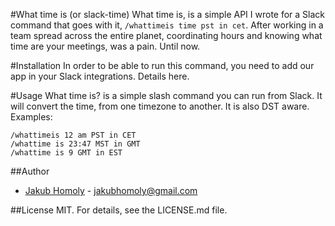#What time is (or slack-time)
What time is, is a simple API I wrote for a Slack command that goes with it, `/whattimeis time pst in cet`. After working in a team spread across the entire planet, coordinating hours and knowing what time are your meetings, was a pain. Until now.

#Installation
In order to be able to run this command, you need to add our app in your Slack integrations. Details here.

#Usage
What time is? is a simple slash command you can run from Slack. It will convert the time, from one timezone to another. It is also DST aware. Examples:

```
/whattimeis 12 am PST in CET
/whattime is 23:47 MST in GMT
/whattime is 9 GMT in EST
```

##Author
* [Jakub Homoly](https://github.com/insanesvk) - jakubhomoly@gmail.com

##License
MIT. For details, see the LICENSE.md file.